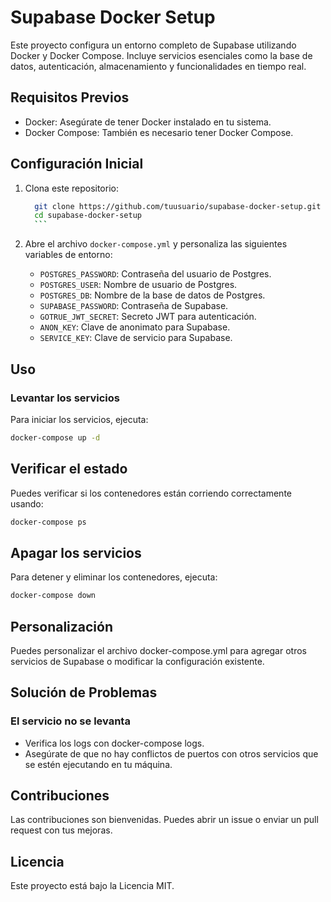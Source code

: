 # Supabase Docker Setup

Este proyecto configura un entorno completo de Supabase utilizando Docker y Docker Compose. Incluye servicios esenciales como la base de datos, autenticación, almacenamiento y funcionalidades en tiempo real.

## Requisitos Previos

- Docker: Asegúrate de tener Docker instalado en tu sistema.
- Docker Compose: También es necesario tener Docker Compose.

## Configuración Inicial

1. Clona este repositorio:

	  ```bash
		git clone https://github.com/tuusuario/supabase-docker-setup.git
		cd supabase-docker-setup
		```

2. Abre el archivo `docker-compose.yml` y personaliza las siguientes variables de entorno:

	- `POSTGRES_PASSWORD`: Contraseña del usuario de Postgres.
	- `POSTGRES_USER`: Nombre de usuario de Postgres.
	- `POSTGRES_DB`: Nombre de la base de datos de Postgres.
	- `SUPABASE_PASSWORD`: Contraseña de Supabase.
	- `GOTRUE_JWT_SECRET`: Secreto JWT para autenticación.
	- `ANON_KEY`: Clave de anonimato para Supabase.
	- `SERVICE_KEY`: Clave de servicio para Supabase.

## Uso

### Levantar los servicios

Para iniciar los servicios, ejecuta:

```bash
docker-compose up -d
```

## Verificar el estado
Puedes verificar si los contenedores están corriendo correctamente usando:

```bash
docker-compose ps
```

## Apagar los servicios
Para detener y eliminar los contenedores, ejecuta:

```bash
docker-compose down
```

## Personalización

Puedes personalizar el archivo docker-compose.yml para agregar otros servicios de Supabase o modificar la configuración existente.

## Solución de Problemas

### El servicio no se levanta
- Verifica los logs con docker-compose logs.
- Asegúrate de que no hay conflictos de puertos con otros servicios que se estén ejecutando en tu máquina.

## Contribuciones

Las contribuciones son bienvenidas. Puedes abrir un issue o enviar un pull request con tus mejoras.

## Licencia

Este proyecto está bajo la Licencia MIT.
